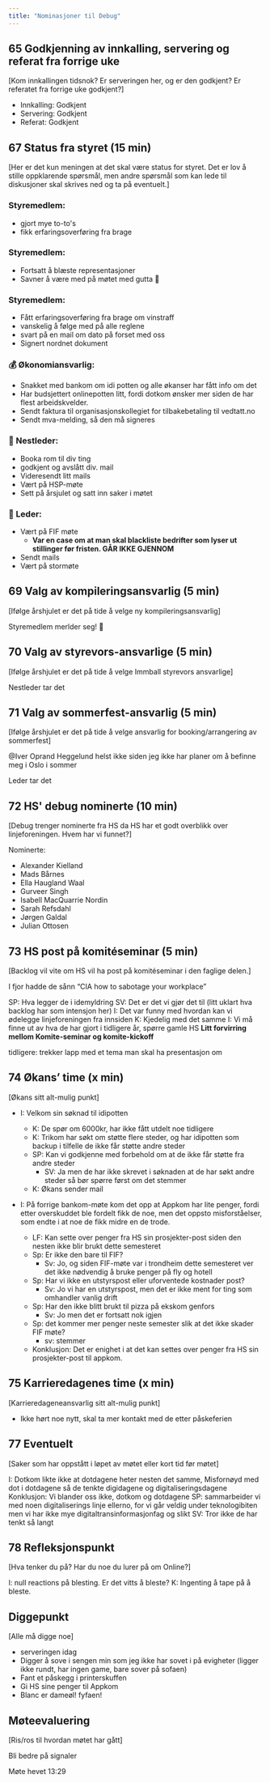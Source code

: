 ```yaml
---
title: "Nominasjoner til Debug"
---
```


## 65 Godkjenning av innkalling, servering og referat fra forrige uke

[Kom innkallingen tidsnok? Er serveringen her, og er den godkjent? Er referatet fra forrige uke godkjent?]

- Innkalling: Godkjent
- Servering: Godkjent
- Referat: Godkjent

## 67 Status fra styret (15 min)

[Her er det kun meningen at det skal være status for styret. Det er lov å stille oppklarende spørsmål, men andre spørsmål som kan lede til diskusjoner skal skrives ned og ta på eventuelt.]

### **Styremedlem**:

- gjort mye to-to's
- fikk erfaringsoverføring fra brage

### **Styremedlem**:

- Fortsatt å blæste representasjoner
- Savner å være med på møtet med gutta 🤝

### **Styremedlem**:

- Fått erfaringsoverføring fra brage om vinstraff
- vanskelig å følge med på alle reglene
- svart på en mail om dato på forset med oss
- Signert nordnet dokument

### **💰** Økonomiansvarlig:

- Snakket med bankom om idi potten og alle økanser har fått info om det
- Har budsjettert onlinepotten litt, fordi dotkom ønsker mer siden de har flest arbeidskvelder.
- Sendt faktura til organisasjonskollegiet for tilbakebetaling til vedtatt.no
- Sendt mva-melding, så den må signeres

### 🤠 Nestleder:

- Booka rom til div ting
- godkjent og avslått div. mail
- Videresendt litt mails
- Vært på HSP-møte
- Sett på årsjulet og satt inn saker i møtet

### 👲 Leder:

- Vært på FIF møte
  - **Var en case om at man skal blackliste bedrifter som lyser ut stillinger før fristen. GÅR IKKE GJENNOM**
- Sendt mails
- Vært på stormøte

## 69 Valg av kompileringsansvarlig (5 min)

[Ifølge årshjulet er det på tide å velge ny kompileringsansvarlig]

Styremedlem merlder seg! 🙌

## 70 Valg av styrevors-ansvarlige (5 min)

[Ifølge årshjulet er det på tide å velge Immball styrevors ansvarlige]

Nestleder tar det

## 71 Valg av sommerfest-ansvarlig (5 min)

[Ifølge årshjulet er det på tide å velge ansvarlig for booking/arrangering av sommerfest]

@Iver Oprand Heggelund helst ikke siden jeg ikke har planer om å befinne meg i Oslo i sommer

Leder tar det

## 72 HS' debug nominerte (10 min)

[Debug trenger nominerte fra HS da HS har et godt overblikk over linjeforeningen. Hvem har vi funnet?]

Nominerte:

- Alexander Kielland
- Mads Bårnes
- Ella Haugland Waal
- Gurveer Singh
- Isabell MacQuarrie Nordin
- Sarah Refsdahl
- Jørgen Galdal
- Julian Ottosen

## 73 HS post på komitéseminar (5 min)

[Backlog vil vite om HS vil ha post på komitéseminar i den faglige delen.]

I fjor hadde de sånn “CIA how to sabotage your workplace”

SP: Hva legger de i idemyldring
SV: Det er det vi gjør det til (litt uklart hva backlog har som intensjon her)
I: Det var funny med hvordan kan vi ødelegge linjeforeningen fra innsiden
K: Kjedelig med det samme
I: Vi må finne ut av hva de har gjort i tidligere år, spørre gamle HS
**Litt forvirring mellom Komite-seminar og komite-kickoff**

tidligere: trekker lapp med et tema man skal ha presentasjon om

## 74 Økans’ time (x min)

[Økans sitt alt-mulig punkt]

- I: Velkom sin søknad til idipotten
  - K: De spør om 6000kr, har ikke fått utdelt noe tidligere
  - K: Trikom har søkt om støtte flere steder, og har idipotten som backup i tilfelle de ikke får støtte andre steder
  - SP: Kan vi godkjenne med forbehold om at de ikke får støtte fra andre steder
    - SV: Ja men de har ikke skrevet i søknaden at de har søkt andre steder så bør spørre først om det stemmer
  - K: Økans sender mail

- I: På forrige bankom-møte kom det opp at Appkom har lite penger, fordi etter overskuddet ble fordelt fikk de noe, men det oppsto misforståelser, som endte i at noe de fikk midre en de trode.
  - LF: Kan sette over penger fra HS sin prosjekter-post siden den nesten ikke blir brukt dette semesteret
  - Sp: Er ikke den bare til FIF?
    - Sv: Jo, og siden FIF-møte var i trondheim dette semesteret ver det ikke nødvendig å bruke penger på fly og hotell
  - Sp: Har vi ikke en utstyrspost eller uforventede kostnader post?
    - Sv: Jo vi har en utstyrspost, men det er ikke ment for ting som omhandler vanlig drift
  - Sp: Har den ikke blitt brukt til pizza på ekskom genfors
    - Sv: Jo men det er fortsatt nok igjen
  - Sp: det kommer mer penger neste semester slik at det ikke skader FIF møte?
    - sv: stemmer
  - Konklusjon: Det er enighet i at det kan settes over penger fra HS sin prosjekter-post til appkom.

## 75 Karrieredagenes time (x min)

[Karrieredageneansvarlig sitt alt-mulig punkt]

- Ikke hørt noe nytt, skal ta mer kontakt med de etter påskeferien

## 77 Eventuelt

[Saker som har oppstått i løpet av møtet eller kort tid før møtet]

I: Dotkom likte ikke at dotdagene heter nesten det samme, Misfornøyd med dot i dotdagene så de tenkte digidagene og digitaliseringsdagene
Konklusjon: Vi blander oss ikke, dotkom og dotdagene
SP: sammarbeider vi med noen digitaliserings linje ellerno, for vi går veldig under teknologibiten men vi har ikke mye digitaltransinformasjonfag og slikt
SV: Tror ikke de har tenkt så langt

## 78 Refleksjonspunkt

[Hva tenker du på? Har du noe du lurer på om Online?]

I: null reactions på blesting. Er det vitts å bleste?
K: Ingenting å tape på å bleste.

## Diggepunkt

[Alle må digge noe]

- serveringen idag
- Digger å sove i sengen min som jeg ikke har sovet i på evigheter (ligger ikke rundt, har ingen game, bare sover på sofaen)
- Fant et påskegg i printerskuffen
- Gi HS sine penger til Appkom
- Blanc er dameøl! fyfaen!

## Møteevaluering

[Ris/ros til hvordan møtet har gått]

Bli bedre på signaler

Møte hevet 13:29
